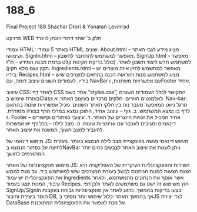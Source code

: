 # 188_6
Final Project 188 Shachar Drori &amp; Yonatan Levinrad

פרויקט WEB חלק ב'
שחר דרורי ויונתן לוינרד

עמודי HTML:
באתר 5 עמודי HTML שונים:
About.html – מציג מידע לגבי האתר ושימושו.
SignIn.html – מאפשר למשתמש להתחבר לחשבון.
SignUp.html – מאפשר למשתמש חדש ליצור חשבון לאתר. (כולל בדיקת תקינות קלט ברמת מבנה המידע – ת"ז תקין ושם מלא תקין).
Ingredients.html – מאפשר למתשמש להזין איזה מוצרים יש בידיו.
Recipes.html – מציג למשתמש מנות והוראות הכנה בהתאם למצרכים שיש בידיו.
לעמודים השונים עיצוב דומה, עם NavBar עם אפשרויות משתנות, וFooter אחיד.

עיצוב CSS:
לאתר דף CSS אחד בשם “styles.css”, המקושר לכלל העמודים השונים בעזרת שימוש בClass לאלמנטים חוזרים.
חלקים מרכזיים בעיצוב האתר:
א. Nav-bar: סרגל ניווט המאפשר מעבר נוח בין חלקי האתר השונים. מכיל אפשרויות שונות בהתאם לדף בו נמצא המשתמש.
ב. גוף – עיצוב אחיד, התוכן נמצא במרכז הדף בצורה מסודרת. 
ג. Footer אחיד המכיל את זכויות היוצרים של האתר.
ד. עיצובי כפתורים וקישורים – דינאמים ומגיבים לעכבר עם אנימציות שונות.
ה. מצב לילה – בכל דף יש אפשרות להעביר למצב חשוך, המשנה את עיצוב האתר.

מימוש דינאמי של JS: 
מימוש דינאמי נעשה בפונקציית מצב לילה הנמצא באתר. בעזרת לחיצה על כפתור הנמצא בNavBar ניתן לשנות את עיצוב האתר לצבעים כהים יותר המתאימים לחושך. 

מימוש פונקציונליות של האתר JS:
השירות והפונקציונליות העיקרית של האפליקציה היא הצגת הצעות למנות הניתנות לבשל בעזרת המצרכים שיש למשתמש ביד. על מנת לממש את הפונקציונליות יש עמוד Ingredients אשר אוסף את הנתונים מהמשתמש, ולאחר עיבוד, המנות יוצגו בעמוד Recipes.
חוץ משימוש זה ישנו גם משתמשים לאתר ולכן דפי SignUp/SignIn יבצעו בדיקות בהמשך.
כרגע לאתר אין פונקציונליות גבוהה בעקבות חוסר ביצירת וחיבור DB, אך בהמשך האתר יכלול שימוש יותר מסיבי בJS לצד יצירת DataBase על מנת לאפשר את הפונקציונלית המתוכננת.









